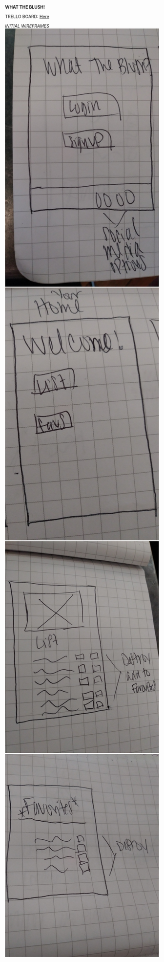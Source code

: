 **WHAT THE BLUSH!**

TRELLO BOARD: <a href="https://trello.com/b/zbAR4Cho/project-4">Here</a>

*INITIAL WIREFRAMES*
<img src="/main.jpg"> <br>
<img src="/home.jpg"> <br>
<img src="/list.jpg"> <br>
<img src="/favs.jpg"> 
